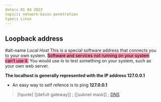 ```yaml
---
date:: 01 04 2023
topic:: network-baisc-penetration 
type:: Linux
---
```

## Loopback address
#alt-name *Local Host*
This is a special software address that connects you to your own
system.
<mark style="background: #FF5582A6;">Software and services not running on your system can’t use it.</mark>
You would use lo to test something on your system, such as your own web server.

**The localhost is generally represented with the IP address 127.0.0.1**
 - An easy way to self refence is to ping **127.0.0.1**

>[!quote] [[defult gateway]] ; [[subnet mask]] ; [DNS](/obisdian_ntoes/notes_obsidian/ZPythonref/DjangoFramework/Network+/Phisicall/DNS.md)